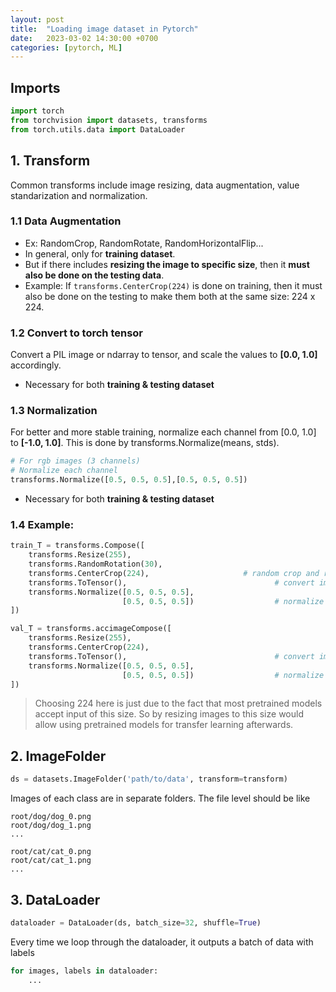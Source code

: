 ```yaml
---
layout: post
title:  "Loading image dataset in Pytorch"
date:   2023-03-02 14:30:00 +0700
categories: [pytorch, ML]
---
```

## Imports
``` python
import torch
from torchvision import datasets, transforms
from torch.utils.data import DataLoader
```
## 1. Transform

Common transforms include image resizing, data augmentation, value standarization and normalization.

### 1.1 Data Augmentation
* Ex: RandomCrop, RandomRotate, RandomHorizontalFlip...
* In general, only for **training dataset**.
* But if there includes **resizing the image to specific size**, then it **must also be done on the testing data**.
* Example:
If `transforms.CenterCrop(224)` is done on training, then it must also be done on the testing to make them both at the same size: 224 x 224.

### 1.2 Convert to torch tensor
Convert a PIL image or ndarray to tensor, and scale the values to **[0.0, 1.0]** accordingly.
* Necessary for both **training & testing dataset**

### 1.3 Normalization
For better and more stable training, normalize each channel from [0.0, 1.0] to **[-1.0, 1.0]**. This is done by transforms.Normalize(means, stds).
``` python
# For rgb images (3 channels)
# Normalize each channel
transforms.Normalize([0.5, 0.5, 0.5],[0.5, 0.5, 0.5])
```
* Necessary for both **training & testing dataset**

### 1.4 Example:
``` python
train_T = transforms.Compose([
    transforms.Resize(255),
    transforms.RandomRotation(30),
    transforms.CenterCrop(224),                     # random crop and resize to 224 x 224
    transforms.ToTensor(),                                 # convert image to tensor and scale values to [0, 1]
    transforms.Normalize([0.5, 0.5, 0.5],
                         [0.5, 0.5, 0.5])                  # normalize each channel value to [-1,1]
])

val_T = transforms.accimageCompose([
    transforms.Resize(255),
    transforms.CenterCrop(224),
    transforms.ToTensor(),                                 # convert image to tensor and scale values to [0, 1]
    transforms.Normalize([0.5, 0.5, 0.5],
                         [0.5, 0.5, 0.5])                  # normalize each channel value to [-1,1]
])
```

> Choosing 224 here is just due to the fact that most pretrained models accept input of this size. So by resizing images to this size would allow using pretrained models for transfer learning afterwards.

## 2. ImageFolder
``` python
ds = datasets.ImageFolder('path/to/data', transform=transform)
```

Images of each class are in separate folders. The file level should be like

```
root/dog/dog_0.png
root/dog/dog_1.png
...

root/cat/cat_0.png
root/cat/cat_1.png
...
```
## 3. DataLoader
``` python
dataloader = DataLoader(ds, batch_size=32, shuffle=True)
```
Every time we loop through the dataloader, it outputs a batch of data with labels

``` python
for images, labels in dataloader:
    ...
```